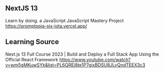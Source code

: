 ## NextJS 13

Learn by doing. a JavaScript JavaScript Mastery Project
https://promptopia-six-iota.vercel.app/

## Learning Source 
Next.js 13 Full Course 2023 | Build and Deploy a Full Stack App Using the Official React Framework
https://www.youtube.com/watch?v=wm5gMKuwSYk&list=PL6QREj8te1P7gixBDSU8JLvQndTEEX3c3